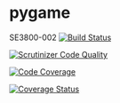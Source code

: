 # pygame
SE3800-002
[![Build Status](https://travis-ci.org/madiganp/pygame.svg?branch=master)](https://travis-ci.org/madiganp/pygame)

[![Scrutinizer Code Quality](https://scrutinizer-ci.com/g/madiganp/pygame/badges/quality-score.png?b=master)](https://scrutinizer-ci.com/g/madiganp/pygame/?branch=master)

[![Code Coverage](https://scrutinizer-ci.com/g/madiganp/pygame/badges/coverage.png?b=master)](https://scrutinizer-ci.com/g/madiganp/pygame/?branch=master)



[![Coverage Status](https://coveralls.io/repos/madiganp/pygame/badge.png)](https://coveralls.io/r/madiganp/pygame)

